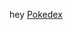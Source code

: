 hey
<a href="https://zegerke.github.io/learning-front-end/exercises/1.javascript/4.dom/dom.html">Pokedex</a>
